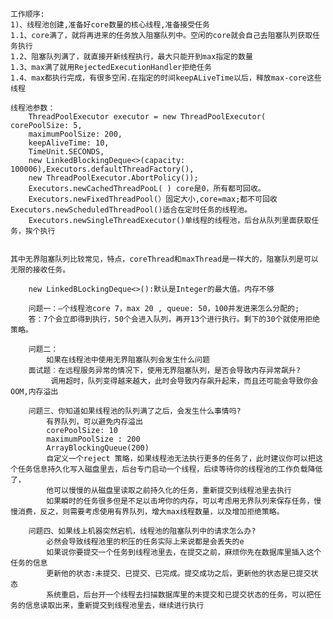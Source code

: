     工作顺序:
    1)、线程池创建,准备好core数量的核心线程,准备接受任务
    1.1、core满了，就将再进来的任务放入阻塞队列中。空闲的core就会自己去阻塞队列获取任务执行
    1.2、阻塞队列满了，就直接开新线程执行，最大只能开到max指定的数量
    1.3、max满了就用RejectedExecutionHandler拒绝任务
    1.4、max都执行完成，有很多空闲.在指定的时间keepALiveTime以后，释放max-core这些线程

    线程池参数：
        ThreadPoolExecutor executor = new ThreadPoolExecutor( corePoolSize: 5,
        maximumPoolSize: 200,
        keepAliveTime: 10,
        TimeUnit.SECONDS,
        new LinkedBlockingDeque<>(capacity: 100006),Executors.defaultThreadFactory(),
        new ThreadPoolExecutor.AbortPolicy());
        Executors.newCachedThreadPooL( ) core是0，所有都可回收。
        Executors.newFixedThreadPool(）固定大小,core=max;都不可回收Executors.newScheduledThreadPool()适合在定时任务的线程池。
        Executors.newSingleThreadExecutor()单线程的线程池，后台从队列里面获取任务，挨个执行


    其中无界阻塞队列比较常见，特点，coreThread和maxThread是一样大的，阻塞队列是可以无限的接收任务。

        new LinkedBLockingDeque<>():默认是Integer的最大值。内存不够

        问题一：—个线程池core 7，max 20 , queue: 50，100并发进来怎么分配的;
        答：7个会立即得到执行，50个会进入队列，再开13个进行执行。剩下的30个就使用拒绝策略。

        问题二：
            如果在线程池中使用无界阻塞队列会发生什么问题
        面试题︰在远程服务异常的情况下，使用无界阻塞队列，是否会导致内存异常飙升?
             调用超时，队列变得越来越大，此时会导致内存飙升起来，而且还可能会导致你会OOM,内存溢出

        问题三、你知道如果线程池的队列满了之后，会发生什么事情吗?
            有界队列，可以避免内存溢出
            corePoolSize: 10
            maximumPoolSize : 200 
            ArrayBlockingQueue(200) 
            自定义一个reject 策略，如果线程池无法执行更多的任务了，此时建议你可以把这个任务信息持久化写入磁盘里去，后台专门启动一个线程，后续等待你的线程池的工作负载降低了，
            他可以慢慢的从磁盘里读取之前持久化的任务，重新提交到线程池里去执行
            如果瞬时的任务很多但是不足以击垮你的内存，可以考虑用无界队列来保存任务，慢慢消费，反之，则需要考虑使用有界队列，增大max线程数量，以及增加拒绝策略。
        
        问题四、如果线上机器突然宕机，线程池的阻塞队列中的请求怎么办?
            必然会导致线程池里的积压的任务实际上来说都是会丢失的e
            如果说你要提交一个任务到线程池里去，在提交之前，麻烦你先在数据库里插入这个任务的信息
            更新他的状态∶未提交、已提交、已完成。提交成功之后，更新他的状态是已提交状态
            系统重启，后台开一个线程去扫描数据库里的未提交和已提交状态的任务，可以把任务的信息读取出来，重新提交到线程池里去，继续进行执行
